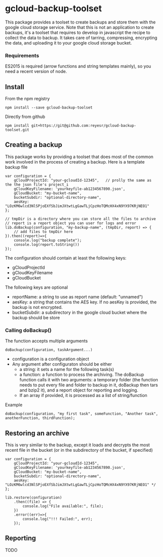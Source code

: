# gcloud-backup-toolset

This package provides a toolset to create backups and store them with the google cloud storage service.
Note that this is not an application to create backups, it's a toolset that requires to develop in javascript the recipe to collect the
data to backup. It takes care of tarring, compressing, encrypting the data, and uploading it to your google cloud storage
bucket.

### Requirements

ES2015 is required (arrow functions and string templates mainly), so you need a recent
version of node.

## Install

From the npm registry

    npm install --save gcloud-backup-toolset

Directly from github

    npm install git+https://git@github.com:reyesr/gcloud-backup-toolset.git

## Creating a backup

This package works by providing a toolset that does most of the common work involved in the process
of creating a backup. Here is a template backup file

    var configuration = {
        gCloudProjectId: "your-gcloudId-12345",   // prolly the same as the the json file's project_i
        gCloudKeyFilename: 'yourkeyfile-ab1234567890.json',
        gCloudBucket: "my-bucket-name",
        bucketSubdir: "optional-directory-name",
        aesKey: "LOzKM6wlcd3NlSPjoEXfSbJimJXtwtLgGawTLjCpzHoTQMcHX4xN9YX97KRjNEO1"
    };

    // tmpDir is a directory where you can store all the files to archive
    // report is a report object you can user for logs and error
    lib.doBackup(configuration, "my-backup-name", (tmpDir, report) => {
        // add files to tmpDir here
    }).then((report)=>{
        console.log("backup complete");
        console.log(report.toString())
    });

The configuration should contain at least the following keys:

- gCloudProjectId
- gCloudKeyFilename
- gCloudBucket

The following keys are optional

- reportName: a string to use as report name (default: "unnamed")
- aesKey: a string that contains the AES key. If no aesKey is provided, the backup is not encrypted.
- bucketSubdir: a subdirectory in the google cloud bucket where the backup should be store


### Calling doBackup()

The function accepts multiple arguments

    doBackup(configuration, taskArgument...)

- configuration is a configuration object
- Any argument after configuraton should be either
  * a string: it sets a name for the following task(s)
  * a function: a function to process the archiving. The doBackup function calls it
  with two arguments: a temporary folder (the function needs to put every file and folder
  to backup in it, doBackup then tars and bzip2 it), and a report object for reporting and
   logging.
  * If an array if provided, it is processed as a list of string/function

Example

    doBackup(configuration, "my first task", someFunction, "Another task", anotherFunction, thirdFunction);

## Restoring an archive

This is very similar to the backup, except it loads and decrypts the most recent file
in the bucket (or in the subdirectory of the bucket, if specified)

    var configuration = {
        gCloudProjectId: "your-gcloudId-12345",
        gCloudKeyFilename: 'yourkeyfile-ab1234567890.json',
        gCloudBucket: "my-bucket-name",
        bucketSubdir: "optional-directory-name",
        aesKey: "LOzKM6wlcd3NlSPjoEXfSbJimJXtwtLgGawTLjCpzHoTQMcHX4xN9YX97KRjNEO1" */
    };

    lib.restore(configuration)
        .then((file) => {
            console.log("File available:", file);
        })
        .error((err)=>{
            console.log("!!! Failed:", err);
        });


## Reporting

TODO
